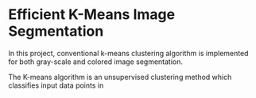 # Efficient K-Means Image Segmentation

In this project, conventional k-means clustering algorithm is implemented for both gray-scale and colored image segmentation.

The K-means algorithm is an unsupervised clustering method which classifies input data points in